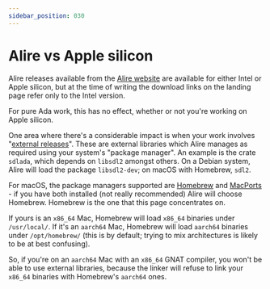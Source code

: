 ```yaml
---
sidebar_position: 030
---
```


# Alire vs Apple silicon

Alire releases available from the [Alire website](https://github.com/alire-project/alire/releases) are available for either Intel or Apple silicon, but at the time of writing the download links on the landing page refer only to the Intel version.

For pure Ada work, this has no effect, whether or not you're working on Apple silicon.

One area where there's a considerable impact is when your work involves "[external releases](https://alire.ada.dev/docs/#external-releases)". These are external libraries which Alire manages as required using your system's "package manager". An example is the crate `sdlada`, which depends on `libsdl2` amongst others. On a Debian system, Alire will load the package `libsdl2-dev`; on macOS with Homebrew, `sdl2`.

For macOS, the package managers supported are [Homebrew](https://brew.sh) and [MacPorts](https://www.macports.org) - if you have both installed (not really recommended) Alire will choose Homebrew. Homebrew is the one that this page concentrates on.

If yours is an `x86_64` Mac, Homebrew will load `x86_64` binaries under `/usr/local/`. If it's an `aarch64` Mac, Homebrew will load `aarch64` binaries under `/opt/homebrew/` (this is by default; trying to mix architectures is likely to be at best confusing).

So, if you're on an `aarch64` Mac with an `x86_64` GNAT compiler, you won't be able to use external libraries, because the linker will refuse to link your `x86_64` binaries with Homebrew's `aarch64` ones.

